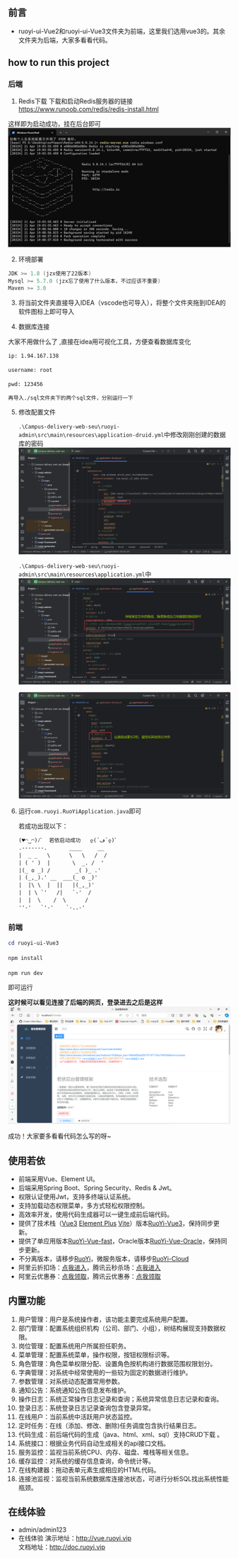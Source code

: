 ## 前言
- ruoyi-ui-Vue2和ruoyi-ui-Vue3文件夹为前端，这里我们选用vue3的。其余文件夹为后端，大家多看看代码。

## how to run this project
### 后端
1. Redis下载
下载和启动Redis服务器的链接
https://www.runoob.com/redis/redis-install.html

这样即为启动成功，挂在后台即可
![alt text](readme_img/image.png)

2. 环境部署
```powershell
JDK >= 1.8 (jzx使用了22版本)
Mysql >= 5.7.0 (jzx忘了使用了什么版本，不过应该不重要)
Maven >= 3.0
```

3. 将当前文件夹直接导入IDEA（vscode也可导入），将整个文件夹拖到IDEA的软件图标上即可导入

4. 数据库连接

大家不用做什么了 ,直接在idea用可视化工具，方便查看数据库变化

```shell
ip: 1.94.167.138

username: root

pwd: 123456
```
    再导入./sql文件夹下的两个sql文件，分别运行一下

5. 修改配置文件

    `.\Campus-delivery-web-seu\ruoyi-admin\src\main\resources\application-druid.yml`中修改刚刚创建的数据库的密码
    ![alt text](readme_img/image-2.png)

    `.\Campus-delivery-web-seu\ruoyi-admin\src\main\resources\application.yml`中
    ![alt text](readme_img/image-3.png)

    ![alt text](readme_img/image-4.png)

6. 运行`com.ruoyi.RuoYiApplication.java`即可

    若成功出现以下：

    ```txt
    (♥◠‿◠)ﾉﾞ  若依启动成功   ლ(´ڡ`ლ)ﾞ  
    .-------.       ____     __        
    |  _ _   \      \   \   /  /    
    | ( ' )  |       \  _. /  '       
    |(_ o _) /        _( )_ .'         
    | (_,_).' __  ___(_ o _)'          
    |  |\ \  |  ||   |(_,_)'         
    |  | \ `'   /|   `-'  /           
    |  |  \    /  \      /           
    ''-'   `'-'    `-..-'    
    ```

### 前端
```powershell
cd ruoyi-ui-Vue3

npm install

npm run dev
```

即可运行


**这时候可以看见连接了后端的网页，登录进去之后是这样**
![alt text](readme_img/image-5.png)

成功！大家要多看看代码怎么写的呀~



## 使用若依
* 前端采用Vue、Element UI。
* 后端采用Spring Boot、Spring Security、Redis & Jwt。
* 权限认证使用Jwt，支持多终端认证系统。
* 支持加载动态权限菜单，多方式轻松权限控制。
* 高效率开发，使用代码生成器可以一键生成前后端代码。
* 提供了技术栈（[Vue3](https://v3.cn.vuejs.org) [Element Plus](https://element-plus.org/zh-CN) [Vite](https://cn.vitejs.dev)）版本[RuoYi-Vue3](https://github.com/yangzongzhuan/RuoYi-Vue3)，保持同步更新。
* 提供了单应用版本[RuoYi-Vue-fast](https://github.com/yangzongzhuan/RuoYi-Vue-fast)，Oracle版本[RuoYi-Vue-Oracle](https://github.com/yangzongzhuan/RuoYi-Vue-Oracle)，保持同步更新。
* 不分离版本，请移步[RuoYi](https://gitee.com/y_project/RuoYi)，微服务版本，请移步[RuoYi-Cloud](https://gitee.com/y_project/RuoYi-Cloud)
* 阿里云折扣场：[点我进入](http://aly.ruoyi.vip)，腾讯云秒杀场：[点我进入](http://txy.ruoyi.vip)&nbsp;&nbsp;
* 阿里云优惠券：[点我领取](https://www.aliyun.com/minisite/goods?userCode=brki8iof&share_source=copy_link)，腾讯云优惠券：[点我领取](https://cloud.tencent.com/redirect.php?redirect=1025&cps_key=198c8df2ed259157187173bc7f4f32fd&from=console)&nbsp;&nbsp;

## 内置功能

1.  用户管理：用户是系统操作者，该功能主要完成系统用户配置。
2.  部门管理：配置系统组织机构（公司、部门、小组），树结构展现支持数据权限。
3.  岗位管理：配置系统用户所属担任职务。
4.  菜单管理：配置系统菜单，操作权限，按钮权限标识等。
5.  角色管理：角色菜单权限分配、设置角色按机构进行数据范围权限划分。
6.  字典管理：对系统中经常使用的一些较为固定的数据进行维护。
7.  参数管理：对系统动态配置常用参数。
8.  通知公告：系统通知公告信息发布维护。
9.  操作日志：系统正常操作日志记录和查询；系统异常信息日志记录和查询。
10. 登录日志：系统登录日志记录查询包含登录异常。
11. 在线用户：当前系统中活跃用户状态监控。
12. 定时任务：在线（添加、修改、删除)任务调度包含执行结果日志。
13. 代码生成：前后端代码的生成（java、html、xml、sql）支持CRUD下载 。
14. 系统接口：根据业务代码自动生成相关的api接口文档。
15. 服务监控：监视当前系统CPU、内存、磁盘、堆栈等相关信息。
16. 缓存监控：对系统的缓存信息查询，命令统计等。
17. 在线构建器：拖动表单元素生成相应的HTML代码。
18. 连接池监视：监视当前系统数据库连接池状态，可进行分析SQL找出系统性能瓶颈。

## 在线体验

- admin/admin123  
- 在线体验
演示地址：http://vue.ruoyi.vip  
文档地址：http://doc.ruoyi.vip
